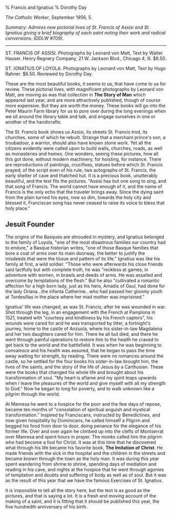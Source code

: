 % Francis and Ignatius
% Dorothy Day

*The Catholic Worker*, September 1956, 5.

*Summary: Admires new pictorial lives of St. Francis of Assisi and St.
Ignatius giving a brief biography of each saint noting their work and
radical conversions. (DDLW \#709).*

****

ST. FRANCIS OF ASSISI. Photographs by Leonard von Matt, Text by Walter
Hauser. Henry Regnery Company, 21 W. Jackson Blvd., Chicago 4, Ill.
\$6.50.

ST. IGNATIUS OF LOYOLA. Photographs by Leonard von Matt, Text by Hugo
Rahner. \$6.50. Reviewed by Dorothy Day.

These are the most beautiful books, it seems to us, that have come to us
for review. These pictorial lives, with magnificent photographs by
Leonard von Matt, are moving as was that collection in **The Story of
Man** which appeared last year, and are more attractively published,
though of course more expensive. But they are worth the money. These
books will go into the Peter Maurin Farm library for us to pore over
during the long evenings when we sit around the library table and talk,
and engage ourselves in one or another of the handicrafts.

The St. Francis book shows us Assisi, its streets St. Francis trod, its
churches, some of which he rebuilt. Strange that a merchant prince's
son, a troubadour, a warrior, should also have known stone work. Yet all
the citizens evidently were called upon to build walls, churches, roads,
as well as monasteries and homes. One wonders, seeing these pictures,
how all this got done, without modern machinery, for hoisting, for
instance. There are reproductions of paintings, crucifixes, statues
before which St. Francis prayed; of the script even of his rule, two
autographs of St. Francis, the early shelter of cave and thatched hut.
It is a precious book, unutterably beautiful, and the text fits the
pictures. "Assisi has but one song to sing, and that song of Francis.
The world cannot have enough of it, and the name of Francis is the only
echo that the traveler brings away. Since the dying saint from the plain
turned his eyes, now so dim, towards the holy city and blessed it,
Franciscan song has never ceased to raise its voice to bless that holy
place."

Jesuit Founder
--------------

The origins of the Basques are shrouded in mystery, and Ignatius
belonged to the family of Loyola, "one of the most disastrous families
our country had to endure," a Basque historian writes, "one of those
Basque families that bore a coat of arms over its main doorway, the
better to justify the misdeeds that were the tissue and pattern of its
life." Ignatius was like his family at first, a wild soldier. "Those who
were afterwards his close friends said tactfully but with complete
truth, he was "reckless at games, in adventure with women, in brawls and
deeds of arms. He was assailed and overcome by temptations of the
flesh." But he also "cultivated a romantic affection for a high born
lady, just as his hero, Amadis of Gaul, had done for the lady
Oriana...the infanta Catherine...who had passed her gloomy youth at
Tordesillas in the place where her mad mother was imprisined."

Ignatius' life was changed, as was St. Francis, after he was wounded in
war. Shot through the leg, in an engagement with the French at Pamplona
in 1521, treated with "courtesy and kindliness by his French captors",
his wounds were cared for and he was transported by litter, a
fortnight's journey, home to the castle of Anzuola, where his
sister-in-law Magdalena and her two daughters cared for him. There he
all but died, and there he went through painful operations to restore
him to the health he craved to get back to the world and the
battlefield. It was when he was beginning to convalesce and his health
was assured, that he began to pass the time away waiting for strength,
by reading. There were no romances around the castle, so he settled for
the four books his sister-in-law brought him, the lives of the saints,
and the story of the life of Jesus by a Carthusian. These were the books
that changed his whole life and brought about his transformation of
soul. "My heart is aflame and my spirit leaps upwards when I leave the
pleasures of the world and give myself with all my strength to God." Now
he began to long for poverty, and to walk unknown like a pilgrim through
the world.

At Manresa he went to a hospice for the poor and the few days of repose,
became ten months of "consolation of spiritual anguish and mystical
transformation." Inspired by Franciscans, instructed by Benedictines,
and now given hospitality by Dominicans, he called himself a Pilgrim and
begged his food from door to door, doing penance for the elegance of his
former life. Over and over again he climbed up into the clefts of
Montserrat over Manresa and spent hours in prayer. The monks called him
the pilgrim who had become a fool for Christ. It was at this time that
he discovered what through his life became his favorite book, **The
Imitation of Christ**. He made friends with the sick in the hospital and
the children in the streets and became known through the town as the
holy man. It was during this year spent wandering from shrine to shrine,
spending days of mediation and reading in his cave, and nights at the
hospice that he went through agonies of temptation and doubts and
suffering of body as well as of soul. But it was as the result of this
year that we have the famous Exercises of St. Ignatius.

It is impossible to tell all the story here, but the text is as good as
the pictures, and that is saying a lot. It is a fresh and moving account
of the making of a saint, and it is fitting that it should be published
this year, the five hundredth anniversary of his birth.

